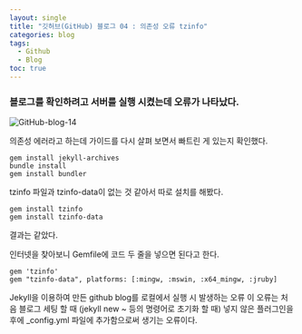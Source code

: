 ```yaml
---
layout: single
title: "깃허브(GitHub) 블로그 04 : 의존성 오류 tzinfo"
categories: blog
tags:
  - Github
  - Blog
toc: true
---
```

### 블로그를 확인하려고 서버를 실행 시켰는데 오류가 나타났다.

![GitHub-blog-14]({{site.url}}/images/2024-03-08-GitHub-blog-4st/GitHub-blog-4st-01.png)

의존성 에러라고 하는데 가이드를 다시 살펴 보면서 빠트린 게 있는지 확인했다.

```
gem install jekyll-archives
bundle install
gem install bundler
```

tzinfo 파일과 tzinfo-data이 없는 것 같아서 따로 설치를 해봤다.

```
gem install tzinfo
gem install tzinfo-data
```

결과는 같았다.

인터넷을 찾아보니 Gemfile에 코드 두 줄을 넣으면 된다고 한다.
```
gem 'tzinfo'
gem "tzinfo-data", platforms: [:mingw, :mswin, :x64_mingw, :jruby]
```

Jekyll을 이용하여 만든 github blog를 로컬에서 실행 시 발생하는 오류
이 오류는 처음 블로그 세팅 할 때 (jekyll new ~ 등의 명령어로 초기화 할 때) 넣지 않은 플러그인을 후에 _config.yml 파일에 추가함으로써 생기는 오류이다.

